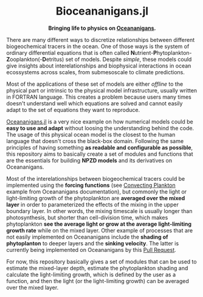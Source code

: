 
<!-- Title -->
<h1 align="center">
  Bioceananigans.jl
</h1>

<!-- description -->
<p align="center">
  <strong> Bringing life to physics on  <a href="https://github.com/CliMA/Oceananigans.jl">Oceananigans</a>.</strong>
</p>

There are many different ways to discretize relationships between different biogeochemical tracers in the ocean. One of those ways is the system of ordinary differential equations that is often called **N**utrient-**P**hytoplankton-**Z**ooplankton(-**D**etritus) set of models. Despite _simple_, these models could give insights about interelationships and biophysical interactions in ocean ecossystems across scales, from submesoscale to climate predictions.

Most of the applications of these set of models are either _offline_ to the physical part or intrinsic to the physical model infrastructure, usually written in FORTRAN language. This creates a problem because users many times doesn't understand well which equations are solved and cannot easily adapt to the set of equations they want to reproduce.

[Oceananigans.jl](https://github.com/CliMA/Oceananigans.jl) is a very nice example on how numerical models could be **easy to use and adapt** without loosing the understanding behind the code. The usage of this physical ocean model is the closest to the human language that doesn't cross the black-box domain. Following the same principles of having something **as readable and configurable as possible**, this repository aims to basically create a set of modules and functions that are the essentials for building **NPZD models** and its derivatives on Oceananigans.

Most of the interelationships between biogeochemical tracers could be implemented using the **forcing functions** (see [Convecting Plankton](https://clima.github.io/OceananigansDocumentation/stable/generated/convecting_plankton/)  example from Oceananigans documentation), but commonly the light or light-limiting growth of the phytoplankton are **averaged over the mixed layer** in order to parameterized the effects of the mixing in the upper boundary layer. In other words, the mixing timescale is usually longer than photosynthesis, but shorter than cell-division time, which makes phytoplankton **see the average light or grow at the average light-limiting growth rate** while on the mixed layer. Other example of processes that are not easily implemented on Oceananigans include the **shading of phytoplanton** to deeper layers and the **sinking velocity**. The latter is currently being implemented on Oceananigans by this [Pull Request](https://github.com/CliMA/Oceananigans.jl/pull/2389).

For now, this repository basically gives a set of modules that can be used to estimate the mixed-layer depth, estimate the phytoplankton shading and calculate the light-limiting growth, which is defined by the user as a function, and then the light (or the light-limiting growth) can be averaged over the mixed layer.
